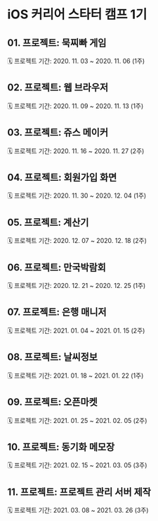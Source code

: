# iOS 커리어 스타터 캠프 1기
## 01. 프로젝트: 묵찌빠 게임

🗓 프로젝트 기간: 2020. 11. 03 ~ 2020. 11. 06 (1주)

## 02. 프로젝트: 웹 브라우저

🗓 프로젝트 기간: 2020. 11. 09 ~ 2020. 11. 13 (1주)

## 03. 프로젝트: 쥬스 메이커

🗓 프로젝트 기간: 2020. 11. 16 ~ 2020. 11. 27 (2주)

## 04. 프로젝트: 회원가입 화면

🗓 프로젝트 기간: 2020. 11. 30 ~ 2020. 12. 04 (1주)

## 05. 프로젝트: 계산기

🗓 프로젝트 기간: 2020. 12. 07 ~ 2020. 12. 18 (2주)

## 06. 프로젝트: 만국박람회

🗓 프로젝트 기간: 2020. 12. 21 ~ 2020. 12. 25 (1주)

## 07. 프로젝트: 은행 매니저

🗓 프로젝트 기간: 2021. 01. 04 ~ 2021. 01. 15 (2주)

## 08. 프로젝트: 날씨정보

🗓 프로젝트 기간: 2021. 01. 18 ~ 2021. 01. 22 (1주)

## 09. 프로젝트: 오픈마켓

🗓 프로젝트 기간: 2021. 01. 25 ~ 2021. 02. 05 (2주)

## 10. 프로젝트: 동기화 메모장

🗓 프로젝트 기간: 2021. 02. 15 ~ 2021. 03. 05 (3주)

## 11. 프로젝트: 프로젝트 관리 서버 제작

🗓 프로젝트 기간: 2021. 03. 08 ~ 2021. 03. 26 (3주)